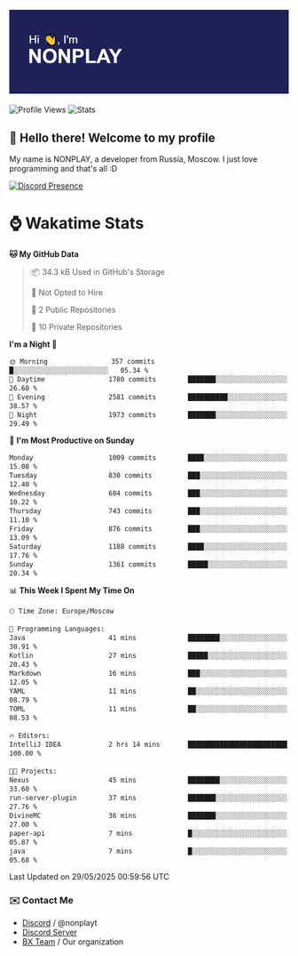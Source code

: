 ![Discord Presence](./header.png)
<br></br>
![Profile Views](https://komarev.com/ghpvc/?username=NONPLAYT&color=blue&style=for-the-badge)
![Stats](https://img.shields.io/badge/0%25-OPTIMIZED-orange?style=for-the-badge)


## :wave: Hello there! Welcome to my profile

My name is NONPLAY, a developer from Russia, Moscow. I just love programming and that's all :D

[![Discord Presence](https://lanyard.cnrad.dev/api/597087584090587177?showDisplayName=true)](https://discord.com/users/597087584090587177) 

# ⌚ Wakatime Stats

<!--START_SECTION:waka-->
**🐱 My GitHub Data** 

> 📦 34.3 kB Used in GitHub's Storage 
 > 
> 🚫 Not Opted to Hire
 > 
> 📜 2 Public Repositories 
 > 
> 🔑 10 Private Repositories 
 > 
**I'm a Night 🦉** 

```text
🌞 Morning                357 commits         █░░░░░░░░░░░░░░░░░░░░░░░░   05.34 % 
🌆 Daytime                1780 commits        ███████░░░░░░░░░░░░░░░░░░   26.60 % 
🌃 Evening                2581 commits        ██████████░░░░░░░░░░░░░░░   38.57 % 
🌙 Night                  1973 commits        ███████░░░░░░░░░░░░░░░░░░   29.49 % 
```
📅 **I'm Most Productive on Sunday** 

```text
Monday                   1009 commits        ████░░░░░░░░░░░░░░░░░░░░░   15.08 % 
Tuesday                  830 commits         ███░░░░░░░░░░░░░░░░░░░░░░   12.40 % 
Wednesday                684 commits         ███░░░░░░░░░░░░░░░░░░░░░░   10.22 % 
Thursday                 743 commits         ███░░░░░░░░░░░░░░░░░░░░░░   11.10 % 
Friday                   876 commits         ███░░░░░░░░░░░░░░░░░░░░░░   13.09 % 
Saturday                 1188 commits        ████░░░░░░░░░░░░░░░░░░░░░   17.76 % 
Sunday                   1361 commits        █████░░░░░░░░░░░░░░░░░░░░   20.34 % 
```


📊 **This Week I Spent My Time On** 

```text
🕑︎ Time Zone: Europe/Moscow

💬 Programming Languages: 
Java                     41 mins             ████████░░░░░░░░░░░░░░░░░   30.91 % 
Kotlin                   27 mins             █████░░░░░░░░░░░░░░░░░░░░   20.43 % 
Markdown                 16 mins             ███░░░░░░░░░░░░░░░░░░░░░░   12.05 % 
YAML                     11 mins             ██░░░░░░░░░░░░░░░░░░░░░░░   08.79 % 
TOML                     11 mins             ██░░░░░░░░░░░░░░░░░░░░░░░   08.53 % 

🔥 Editors: 
IntelliJ IDEA            2 hrs 14 mins       █████████████████████████   100.00 % 

🐱‍💻 Projects: 
Nexus                    45 mins             ████████░░░░░░░░░░░░░░░░░   33.60 % 
run-server-plugin        37 mins             ███████░░░░░░░░░░░░░░░░░░   27.76 % 
DivineMC                 36 mins             ███████░░░░░░░░░░░░░░░░░░   27.00 % 
paper-api                7 mins              █░░░░░░░░░░░░░░░░░░░░░░░░   05.87 % 
java                     7 mins              █░░░░░░░░░░░░░░░░░░░░░░░░   05.68 % 
```


 Last Updated on 29/05/2025 00:59:56 UTC
<!--END_SECTION:waka-->

### ✉️ Contact Me

- [Discord](https://discord.com/users/597087584090587177) / @nonplayt
- [Discord Server](https://discord.gg/qNyybSSPm5)
- [BX Team](https://github.com/BX-Team) / Our organization
